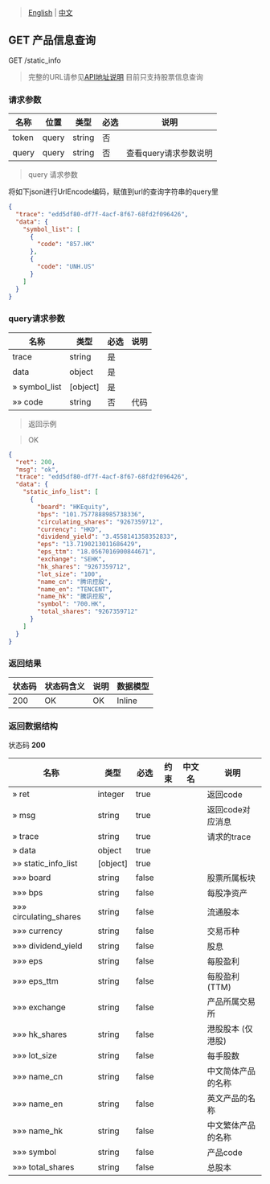 > [English](./static_query.md) | [中文](./static_query_cn.md)

## GET 产品信息查询

GET /static_info
> 完整的URL请参见[API地址说明](./api_address_description_cn.md)
目前只支持股票信息查询

### 请求参数

| 名称                   | 位置  | 类型    | 必选 | 说明                                                         |
| ---------------------- | ----- | ------- | ---- | ------------------------------------------------------------ |
| token                  | query | string  | 否   |                                                          |
| query                   | query  | string  | 否   | 查看query请求参数说明                                   |

> query 请求参数

将如下json进行UrlEncode编码，赋值到url的查询字符串的query里
```json
{
  "trace": "edd5df80-df7f-4acf-8f67-68fd2f096426",
  "data": {
    "symbol_list": [
      {
        "code": "857.HK"
      },
      {
        "code": "UNH.US"
      }
    ]
  }
}
```

### query请求参数

|名称|类型|必选|说明|
|---|---|---|---|
|trace|string| 是 ||
|data|object| 是 ||
|» symbol_list|[object]| 是 ||
|»» code|string| 否 |代码|

> 返回示例

> OK

```json
{
  "ret": 200,
  "msg": "ok",
  "trace": "edd5df80-df7f-4acf-8f67-68fd2f096426",
  "data": {
    "static_info_list": [
      {
        "board": "HKEquity",
        "bps": "101.7577888985738336",
        "circulating_shares": "9267359712",
        "currency": "HKD",
        "dividend_yield": "3.4558141358352833",
        "eps": "13.7190213011686429",
        "eps_ttm": "18.0567016900844671",
        "exchange": "SEHK",
        "hk_shares": "9267359712",
        "lot_size": "100",
        "name_cn": "腾讯控股",
        "name_en": "TENCENT",
        "name_hk": "騰訊控股",
        "symbol": "700.HK",
        "total_shares": "9267359712"
      }
    ]
  }
}
```

### 返回结果

|状态码|状态码含义|说明|数据模型|
|---|---|---|---|
|200|OK|OK|Inline|

### 返回数据结构

状态码 **200**

|名称|类型|必选|约束|中文名|说明|
|---|---|---|---|---|---|
|» ret|integer|true|||返回code|
|» msg|string|true|||返回code对应消息|
|» trace|string|true|||请求的trace|
|» data|object|true||||
|»» static_info_list|[object]|true||||
|»»» board|string|false|||股票所属板块|
|»»» bps|string|false|||每股净资产|
|»»» circulating_shares|string|false|||流通股本|
|»»» currency|string|false|||交易币种|
|»»» dividend_yield|string|false|||股息|
|»»» eps|string|false|||每股盈利|
|»»» eps_ttm|string|false|||每股盈利 (TTM)|
|»»» exchange|string|false|||产品所属交易所|
|»»» hk_shares|string|false|||港股股本 (仅港股)|
|»»» lot_size|string|false|||每手股数|
|»»» name_cn|string|false|||中文简体产品的名称|
|»»» name_en|string|false|||英文产品的名称|
|»»» name_hk|string|false|||中文繁体产品的名称|
|»»» symbol|string|false|||产品code|
|»»» total_shares|string|false|||总股本|
